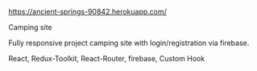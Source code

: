 https://ancient-springs-90842.herokuapp.com/

Camping site

Fully responsive project camping site with login/registration via firebase.

React, Redux-Toolkit, React-Router, firebase, Custom Hook
